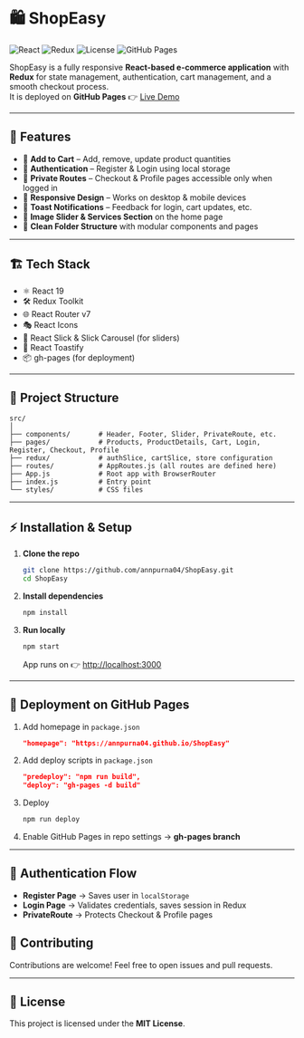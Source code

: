 # 🛍️ ShopEasy

![React](https://img.shields.io/badge/React-19-blue)
![Redux](https://img.shields.io/badge/Redux%20Toolkit-2.0-purple)
![License](https://img.shields.io/badge/License-MIT-green)
![GitHub Pages](https://img.shields.io/badge/Deployed-GitHub%20Pages-blue)

ShopEasy is a fully responsive **React-based e-commerce application** with **Redux** for state management, authentication, cart management, and a smooth checkout process.  
It is deployed on **GitHub Pages** 👉 [Live Demo](https://annpurna04.github.io/ShopEasy)

---

## 🚀 Features

- 🛒 **Add to Cart** – Add, remove, update product quantities  
- 🔑 **Authentication** – Register & Login using local storage  
- 👤 **Private Routes** – Checkout & Profile pages accessible only when logged in  
- 📱 **Responsive Design** – Works on desktop & mobile devices  
- 🔔 **Toast Notifications** – Feedback for login, cart updates, etc.  
- 🎨 **Image Slider & Services Section** on the home page  
- 📂 **Clean Folder Structure** with modular components and pages  

---

## 🏗️ Tech Stack

- ⚛️ React 19  
- 🛠️ Redux Toolkit  
- 🌐 React Router v7  
- 🎭 React Icons  
- 🎠 React Slick & Slick Carousel (for sliders)  
- 🔔 React Toastify  
- 📦 gh-pages (for deployment)  

---

## 📂 Project Structure

```
src/
│
├── components/       # Header, Footer, Slider, PrivateRoute, etc.
├── pages/            # Products, ProductDetails, Cart, Login, Register, Checkout, Profile
├── redux/            # authSlice, cartSlice, store configuration
├── routes/           # AppRoutes.js (all routes are defined here)
├── App.js            # Root app with BrowserRouter
├── index.js          # Entry point
└── styles/           # CSS files
```

---

## ⚡ Installation & Setup

1. **Clone the repo**
   ```bash
   git clone https://github.com/annpurna04/ShopEasy.git
   cd ShopEasy
   ```

2. **Install dependencies**
   ```bash
   npm install
   ```

3. **Run locally**
   ```bash
   npm start
   ```
   App runs on 👉 [http://localhost:3000](http://localhost:3000)

---

## 🚀 Deployment on GitHub Pages

1. Add homepage in `package.json`  
   ```json
   "homepage": "https://annpurna04.github.io/ShopEasy"
   ```

2. Add deploy scripts in `package.json`
   ```json
   "predeploy": "npm run build",
   "deploy": "gh-pages -d build"
   ```

3. Deploy  
   ```bash
   npm run deploy
   ```

4. Enable GitHub Pages in repo settings → **gh-pages branch**

---

## 🔑 Authentication Flow

- **Register Page** → Saves user in `localStorage`
- **Login Page** → Validates credentials, saves session in Redux
- **PrivateRoute** → Protects Checkout & Profile pages

## 🤝 Contributing

Contributions are welcome! Feel free to open issues and pull requests.

---

## 📜 License

This project is licensed under the **MIT License**.
